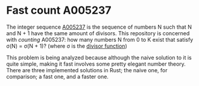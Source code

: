 # Fast count A005237

The integer sequence [A005237](https://oeis.org/A005237) is the sequence of numbers N such that N and N + 1 have the same amount of divisors. This repository is concerned with _counting_ A005237: how many numbers N from 0 to K exist that satisfy σ(N) = σ(N + 1)? (where σ is the [divisor function](https://en.wikipedia.org/wiki/Divisor_function))

This problem is being analyzed because although the naive solution to it is quite simple, making it fast involves some pretty elegant number theory. There are three implemented solutions in Rust; the naive one, for comparison; a fast one, and a faster one.
